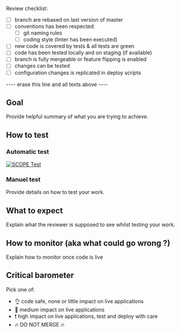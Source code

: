 Review checklist:

- [ ] branch are rebased on last version of master
- [ ] conventions has been respected:
    - [ ] git naming rules
    - [ ] coding style (linter has been executed)
- [ ] new code is covered by tests & all tests are green
- [ ] code has been tested locally and on staging (if available)
- [ ] branch is fully mergeable or feature flipping is enabled
- [ ] changes can be tested
- [ ] configuration changes is replicated in deploy scripts
<!-- - [ ] PO is aware of what i have done -->

---- erase this line and all texts above ----

## Goal

Provide helpful summary of what you are trying to achieve.

## How to test

### Automatic test

[![SCOPE Test](https://github.com/WildCodeSchool/2109-wns-paris-gsd-back/actions/workflows/WORKFLOW_FILE.yml/badge.svg?branch=BRANCH-NAME)](https://github.com/WildCodeSchool/2109-wns-paris-gsd-back/actions/workflows/WORKFLOW_FILE.yml)

### Manuel test

Provide details on how to test your work.

## What to expect

Explain what the reviewer is supposed to see whilst testing your work.

## How to monitor (aka what could go wrong ?)

Explain how to monitor once code is live

## Critical barometer

Pick one of:
- :ok_hand: code safe, none or little impact on live applications
- :metal: medium impact on live applications
- :exclamation: high impact on live applications, test and deploy with care
- :fire: DO NOT MERGE :fire:
